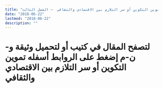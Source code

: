 ```yaml
---
title: "تموين التكوين أو سر التلازم بين الاقتصادي والثقافي  – الفصل الثالث"
date: "2018-06-22"
lastmod: "2018-06-22"
description: ""
---
```

# **لتصفح المقال في كتيب أو لتحميل وثيقة و-ن-م إضغط على الروابط أسفله** **تموين التكوين أو سر التلازم بين الاقتصادي والثقافي**

###